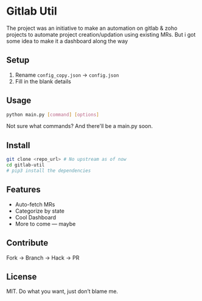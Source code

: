 # Gitlab Util

The project was an initiative to make an automation on gitlab & zoho projects to automate project creation/updation using existing MRs. But i got some idea to make it a dashboard along the way

## Setup

1. Rename `config_copy.json` → `config.json`
2. Fill in the blank details

## Usage

```bash
python main.py [command] [options]
```

Not sure what commands? And there'll be a main.py soon.

## Install

```bash
git clone <repo_url> # No upstream as of now
cd gitlab-util
# pip3 install the dependencies
```

## Features

- Auto-fetch MRs
- Categorize by state
- Cool Dashboard
- More to come — maybe

## Contribute

Fork → Branch → Hack → PR

## License

MIT. Do what you want, just don’t blame me.
